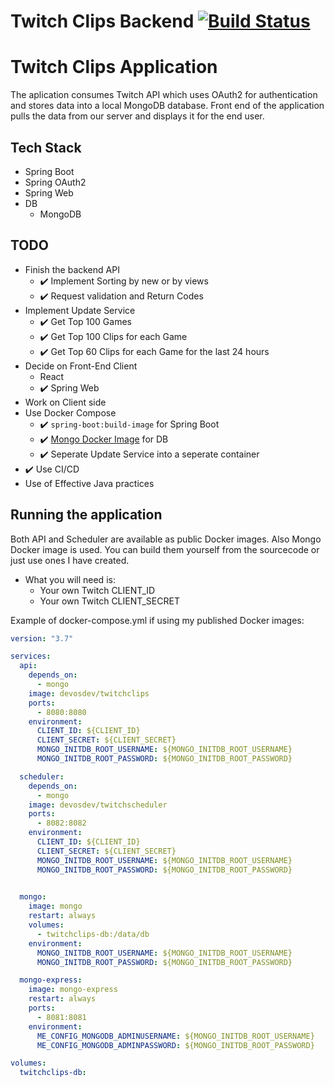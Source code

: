# Twitch Clips Backend [![Build Status](https://app.travis-ci.com/IvanLepi/twitchclips.svg?branch=main)](https://travis-ci.com/IvanLepi/twitchclips)

# Twitch Clips Application

The aplication consumes Twitch API which uses OAuth2 for authentication and stores data into a local MongoDB database. 
Front end of the application pulls the data from our server and displays it for the end user. 

## Tech Stack
* Spring Boot
* Spring OAuth2
* Spring Web
* DB 
    * MongoDB
    
    
## TODO
* Finish the backend API
    * :heavy_check_mark: Implement Sorting by new or by views
    * :heavy_check_mark: Request validation and Return Codes 
* Implement Update Service
    * :heavy_check_mark: Get Top 100 Games 
    * :heavy_check_mark: Get Top 100 Clips for each Game
    * :heavy_check_mark: Get Top 60 Clips for each Game for the last 24 hours
* Decide on Front-End Client
    * React
    * :heavy_check_mark: Spring Web
* Work on Client side
* Use Docker Compose
    * :heavy_check_mark: `spring-boot:build-image` for Spring Boot
    * :heavy_check_mark: [Mongo Docker Image](https://hub.docker.com/_/mongo) for DB
    * :heavy_check_mark: Seperate Update Service into a seperate container
* :heavy_check_mark: Use CI/CD
* Use of Effective Java practices

## Running the application
Both API and Scheduler are available as public Docker images. Also Mongo Docker image is used.
You can build them yourself from the sourcecode or just use ones I have created.
* What you will need is:
    * Your own Twitch CLIENT_ID
    * Your own Twitch CLIENT_SECRET

Example of docker-compose.yml if using my published Docker images:

```yml
version: "3.7"

services:
  api: 
    depends_on: 
      - mongo
    image: devosdev/twitchclips
    ports: 
      - 8080:8080
    environment:
      CLIENT_ID: ${CLIENT_ID}
      CLIENT_SECRET: ${CLIENT_SECRET}
      MONGO_INITDB_ROOT_USERNAME: ${MONGO_INITDB_ROOT_USERNAME}
      MONGO_INITDB_ROOT_PASSWORD: ${MONGO_INITDB_ROOT_PASSWORD}

  scheduler:
    depends_on: 
      - mongo
    image: devosdev/twitchscheduler
    ports: 
      - 8082:8082
    environment:
      CLIENT_ID: ${CLIENT_ID}
      CLIENT_SECRET: ${CLIENT_SECRET}
      MONGO_INITDB_ROOT_USERNAME: ${MONGO_INITDB_ROOT_USERNAME}
      MONGO_INITDB_ROOT_PASSWORD: ${MONGO_INITDB_ROOT_PASSWORD}
    

  mongo:
    image: mongo
    restart: always
    volumes: 
      - twitchclips-db:/data/db
    environment:
      MONGO_INITDB_ROOT_USERNAME: ${MONGO_INITDB_ROOT_USERNAME}
      MONGO_INITDB_ROOT_PASSWORD: ${MONGO_INITDB_ROOT_PASSWORD}

  mongo-express:
    image: mongo-express
    restart: always
    ports:
      - 8081:8081
    environment:
      ME_CONFIG_MONGODB_ADMINUSERNAME: ${MONGO_INITDB_ROOT_USERNAME}
      ME_CONFIG_MONGODB_ADMINPASSWORD: ${MONGO_INITDB_ROOT_PASSWORD}

volumes:
  twitchclips-db:
```


